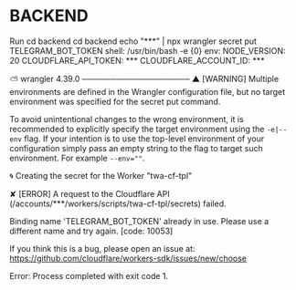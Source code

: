 # BACKEND

Run cd backend
  cd backend
  echo "***" | npx wrangler secret put TELEGRAM_BOT_TOKEN
  shell: /usr/bin/bash -e {0}
  env:
    NODE_VERSION: 20
    CLOUDFLARE_API_TOKEN: ***
    CLOUDFLARE_ACCOUNT_ID: ***

 ⛅️ wrangler 4.39.0
───────────────────
▲ [WARNING] Multiple environments are defined in the Wrangler configuration file, but no target environment was specified for the secret put command.

  To avoid unintentional changes to the wrong environment, it is recommended to explicitly specify the target environment using the `-e|--env` flag.
  If your intention is to use the top-level environment of your configuration simply pass an empty string to the flag to target such environment. For example `--env=""`.


🌀 Creating the secret for the Worker "twa-cf-tpl" 

✘ [ERROR] A request to the Cloudflare API (/accounts/***/workers/scripts/twa-cf-tpl/secrets) failed.

  Binding name 'TELEGRAM_BOT_TOKEN' already in use. Please use a different name and try again. [code: 10053]
  
  If you think this is a bug, please open an issue at: https://github.com/cloudflare/workers-sdk/issues/new/choose


Error: Process completed with exit code 1.